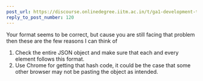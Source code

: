 ```yaml
---
post_url: https://discourse.onlinedegree.iitm.ac.in/t/ga1-development-tools-discussion-thread-tds-jan-2025/161083/121
reply_to_post_number: 120
---
```

Your format seems to be correct, but cause you are still facing that problem then these are the few reasons I can think of

1. Check the entire JSON object and make sure that each and every element follows this format.
2. Use Chrome for getting that hash code, it could be the case that some other browser may not be pasting the object as intended.